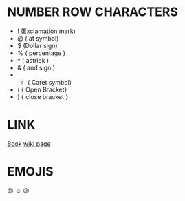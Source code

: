  # NUMBER ROW CHARACTERS
 - ! (Exclamation mark)
 - @ ( at symbol)
 - $ (Dollar sign)
 - % ( percentage ) 
 - ^ ( astriek )
 - & ( and sign ) 
 - * ( Caret symbol)
 - (  { Open Bracket}
  -  ) { close bracket }
 # LINK
  [Book](https://gretchenrubin.com/books/the-happiness-project/)
  [wiki page](https://en.wikipedia.org/wiki/The_Creator)
 
 # EMOJIS
  :blush:   :relaxed:    :wink:
